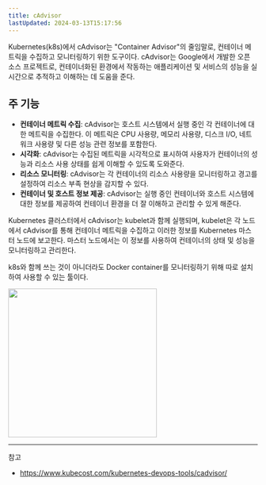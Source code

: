 ```yaml
---
title: cAdvisor
lastUpdated: 2024-03-13T15:17:56
---
```


Kubernetes(k8s)에서 cAdvisor는 "Container Advisor"의 줄임말로, 컨테이너 메트릭을 수집하고 모니터링하기 위한 도구이다. cAdvisor는 Google에서 개발한 오픈 소스 프로젝트로, 컨테이너화된 환경에서 작동하는 애플리케이션 및 서비스의 성능을 실시간으로 추적하고 이해하는 데 도움을 준다.

## 주 기능

- **컨테이너 메트릭 수집**: cAdvisor는 호스트 시스템에서 실행 중인 각 컨테이너에 대한 메트릭을 수집한다. 이 메트릭은 CPU 사용량, 메모리 사용량, 디스크 I/O, 네트워크 사용량 및 다른 성능 관련 정보를 포함한다.
- **시각화**: cAdvisor는 수집된 메트릭을 시각적으로 표시하여 사용자가 컨테이너의 성능과 리소스 사용 상태를 쉽게 이해할 수 있도록 도와준다.
- **리소스 모니터링**: cAdvisor는 각 컨테이너의 리소스 사용량을 모니터링하고 경고를 설정하여 리소스 부족 현상을 감지할 수 있다.
- **컨테이너 및 호스트 정보 제공**: cAdvisor는 실행 중인 컨테이너와 호스트 시스템에 대한 정보를 제공하여 컨테이너 환경을 더 잘 이해하고 관리할 수 있게 해준다.

Kubernetes 클러스터에서 cAdvisor는 kubelet과 함께 실행되며, kubelet은 각 노드에서 cAdvisor를 통해 컨테이너 메트릭을 수집하고 이러한 정보를 Kubernetes 마스터 노드에 보고한다. 마스터 노드에서는 이 정보를 사용하여 컨테이너의 상태 및 성능을 모니터링하고 관리한다. 

k8s와 함께 쓰는 것이 아니더라도 Docker container를 모니터링하기 위해 따로 설치하여 사용할 수 있는 툴이다. 

<img src="https://github.com/rlaisqls/TIL/assets/81006587/09f695e5-f92b-4dfa-a551-bb7d38c20fee" height=300px>

---
참고
- https://www.kubecost.com/kubernetes-devops-tools/cadvisor/